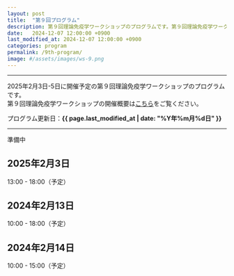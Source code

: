 ```yaml
---
layout: post
title:  "第９回プログラム"
description: 第９回理論免疫学ワークショップのプログラムです。第９回理論免疫学ワークショップの各講演の時間・講演者・講演タイトルを掲載しています。
date:   2024-12-07 12:00:00 +0900
last_modified_at: 2024-12-07 12:00:00 +0900
categories: program
permalink: /9th-program/
image: #/assets/images/ws-9.png
---
```



---

2025年2月3日-5日に開催予定の第９回理論免疫学ワークショップのプログラムです。  
第９回理論免疫学ワークショップの開催概要は[こちら](/9th-workshop)をご覧ください。

プログラム更新日：**{{ page.last_modified_at | date: "%Y年%m月%d日" }}**

---

準備中

## 2025年2月3日

13:00 - 18:00（予定）


## 2024年2月13日

10:00 - 18:00（予定）  


## 2024年2月14日

10:00 - 15:00（予定）  
